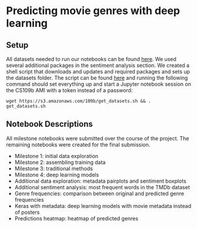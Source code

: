 # Predicting movie genres with deep learning

## Setup

All datasets needed to run our notebooks can be found [here](https://s3.amazonaws.com/109b/datasets.zip). We used several additional packages in the sentiment analysis section. We created a shell script that downloads and updates and required packages and sets up the datasets folder. The script can be found [here](https://s3.amazonaws.com/109b/get_datasets.sh) and running the following command should set everything up and start a Jupyter notebook session on the CS109b AMI with a token instead of a password:

```
wget https://s3.amazonaws.com/109b/get_datasets.sh && . get_datasets.sh
```

## Notebook Descriptions

All milestone notebooks were submitted over the course of the project. The remaining notebooks were created for the final submission.

- Milestone 1: initial data exploration
- Milestone 2: assembling training data
- Milestone 3: traditional methods
- Milestone 4: deep learning models
- Additional data exploration: metadata pairplots and sentiment boxplots
- Additional sentiment analysis: most frequent words in the TMDb dataset
- Genre frequencies: comparison between original and predicted genre frequencies
- Keras with metadata: deep learning models with movie metadata instead of posters
- Predictions heatmap: heatmap of predicted genres
